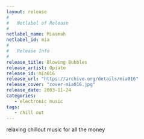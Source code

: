 ```yaml
---
layout: release
#
#   Netlabel of Release
#
netlabel_name: Miasmah
netlabel_id: mia
#
#   Release Info
#
release_title: Blowing Bubbles
release_artist: Opiate
release_id: mia016
release_url: "https://archive.org/details/mia016"
release_cover: "cover-mia016.jpg"
release_date: 2003-11-24
categories:
   - electronic music
tags:
   - chill out
---
```

relaxing chillout music for all the money